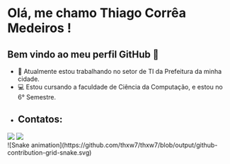 # Olá, me chamo Thiago Corrêa Medeiros ! 
## Bem vindo ao meu perfil GitHub 👋

- :bookmark_tabs: Atualmente estou trabalhando no setor de TI da Prefeitura da minha cidade. 
- :computer: Estou cursando a faculdade de Ciência da Computação, e estou no 6° Semestre. 
- ## Contatos:
<div>
<a href="https://instagram.com/tcmed_/" target="_blank"><img loading="lazy" src="https://img.shields.io/badge/-Instagram-%23E4405F?style=for-the-badge&logo=instagram&logoColor=white" target="_blank"></a>
<a href="https://www.linkedin.com/in/thiago-corrêa-medeiros-9a40372a1/" target="_blank"><img loading="lazy" src="https://img.shields.io/badge/-LinkedIn-%230077B5?style=for-the-badge&logo=linkedin&logoColor=white" target="_blank"></a>   
</div>
![Snake animation](https://github.com/thxw7/thxw7/blob/output/github-contribution-grid-snake.svg)
